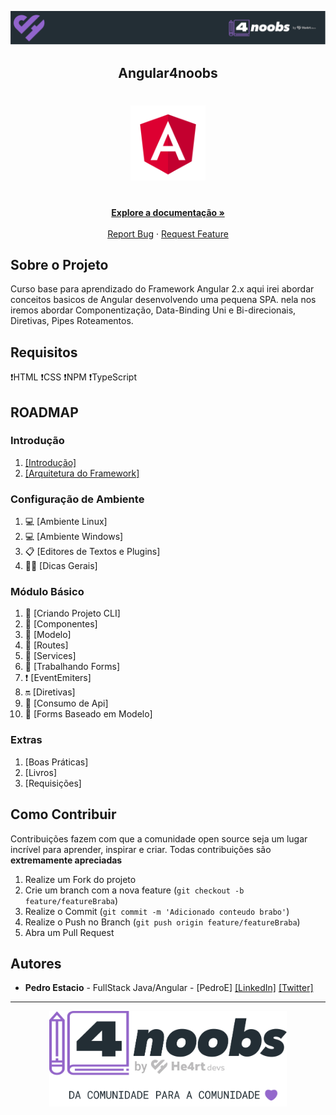 <!-- Logo 4noobs -->

<p align="center">
  <a href="https://github.com/he4rt/4noobs" target="_blank">
    <img src="https://raw.githubusercontent.com/he4rt/4noobs/master/.github/header_4noobs.svg">
  </a>
</p>

<!-- Title -->

<p align="center">
  <h2 align="center">Angular4noobs</h2>

  <h1 align="center"><img src="assets/angular01.png" alt="Imagem da linguagem" width="120"></h1>
  
  <p align="center">
    <br />
    <a href="#ROADMAP"><strong>Explore a documentação »</strong></a>
    <br />
    <br />
    <a href="link-para-abrir-issue">Report Bug</a>
    ·
    <a href="link-para-abrir-issue">Request Feature</a>
  </p>
</p>
    
 <!-- ABOUT THE PROJECT -->

## Sobre o Projeto
Curso base para aprendizado do Framework Angular 2.x
aqui irei abordar conceitos basicos de Angular desenvolvendo uma pequena SPA.
nela nos iremos abordar Componentização, Data-Binding Uni e Bi-direcionais, Diretivas, Pipes
Roteamentos.

## Requisitos
 
 ❗HTML
 ❗CSS
 ❗NPM
 ❗TypeScript

<!-- ROADMAP OF PROJECT -->

## ROADMAP

### Introdução

1.  <a href="./Basico/introducao.md">[Introdução]</a>
2.  <a href="./Basico/introducao.md">[Arquitetura do Framework]</a>

### Configuração de Ambiente

1. 💻 [Ambiente Linux]
2. 💻 [Ambiente Windows]
3. 📋 [Editores de Textos e Plugins]
4. 💁‍♂️ [Dicas Gerais]

### Módulo Básico

1. 🥇 [Criando Projeto CLI]
2. 📄 [Componentes]
3. 📄 [Modelo]
4. 🚦 [Routes]
5. 📝 [Services]
6. 🎹 [Trabalhando Forms]
7. ❗ [EventEmiters]
8. 🔛 [Diretivas]
9. 📝 [Consumo de Api]
10. 🔄 [Forms Baseado em Modelo]

### Extras

1. [Boas Práticas]
2. [Livros]
3. [Requisições]
 
<!-- CONTRIBUTING -->

## Como Contribuir

Contribuições fazem com que a comunidade open source seja um lugar incrível para aprender, inspirar e criar. Todas contribuições
são **extremamente apreciadas**

1. Realize um Fork do projeto
2. Crie um branch com a nova feature (`git checkout -b feature/featureBraba`)
3. Realize o Commit (`git commit -m 'Adicionado conteudo brabo'`)
4. Realize o Push no Branch (`git push origin feature/featureBraba`)
5. Abra um Pull Request

## Autores

- **Pedro Estacio** - FullStack Java/Angular - [PedroE]
<a href="https://www.linkedin.com/in/pedro-estacio-7b7b3595/">[LinkedIn]</a>
<a href="@https://twitter.com/netoestacio1">[Twitter]</a>
---

<p align="center">
  <a href="https://github.com/he4rt/4noobs" target="_blank">
    <img src="https://github.com/he4rt/4noobs/blob/master/.github/footer_4noobs.svg" width="380">
  </a>
</p>